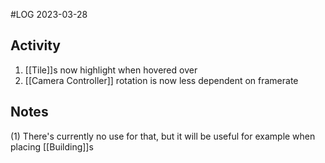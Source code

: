 #LOG
2023-03-28

## Activity
1. [[Tile]]s now highlight when hovered over
2. [[Camera Controller]] rotation is now less dependent on framerate

## Notes
(1) There's currently no use for that, but it will be useful for example when placing [[Building]]s